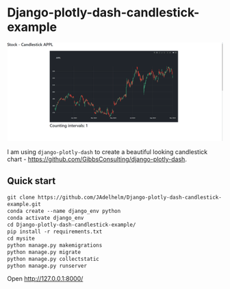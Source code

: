 # Django-plotly-dash-candlestick-example

![Alt Text](./preview.gif)

I am using ``django-plotly-dash`` to create a beautiful looking candlestick chart - https://github.com/GibbsConsulting/django-plotly-dash.


## Quick start

    git clone https://github.com/JAdelhelm/Django-plotly-dash-candlestick-example.git
    conda create --name django_env python
    conda activate django_env
    cd Django-plotly-dash-candlestick-example/
    pip install -r requirements.txt
    cd mysite
    python manage.py makemigrations
    python manage.py migrate
    python manage.py collectstatic
    python manage.py runserver

Open http://127.0.0.1:8000/

